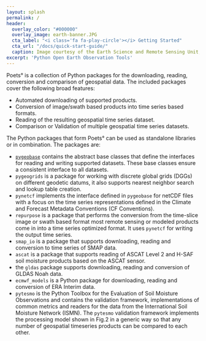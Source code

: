 ```yaml
---
layout: splash
permalink: /
header:
  overlay_color: "#000000"
  overlay_image: earth-banner.JPG
  cta_label: "<i class='fa fa-play-circle'></i> Getting Started"
  cta_url: "/docs/quick-start-guide/"
  caption: Image courtesy of the Earth Science and Remote Sensing Unit, NASA Johnson Space Center
excerpt: 'Python Open Earth Observation Tools'
---
```


Poets° is a collection of Python packages for the downloading, reading,
conversion and comparison of geospatial data. The included packages cover the
following broad features:

- Automated downloading of supported products.
- Conversion of image/swath based products into time series based formats.
- Reading of the resulting geospatial time series dataset.
- Comparison or Validation of multiple geospatial time series datasets.

The Python packages that form Poets° can be used as standalone libraries or in
combination. The packages are:

- [`pygeobase`](https://github.com/tuw-geo/pygeobase) contains the abstract
  base classes that define the interfaces for reading and writing supported
  datasets. These base classes ensure a consistent interface to all datasets.
- `pygeogrids` is a package for working with discrete global grids
  (DGGs) on different geodetic datums, it also supports nearest neighbor
  search and lookup table creation.
- `pynetcf` implements the interface defined in `pygeobase`
  for netCDF files with a focus on the time series representations defined
  in the Climate and Forecast Metadata Conventions (CF Conventions).
- `repurpose` is a package that performs the conversion from the
  time-slice image or swath based format most remote sensing or modeled
  products come in into a time series optimized format. It uses
  `pynetcf` for writing the output time series.
- `smap_io` is a package that supports downloading, reading and
  conversion to time series of SMAP data.
- `ascat` is a package that supports reading of ASCAT Level 2 and
  H-SAF soil moisture products based on the ASCAT sensor.
- the `gldas` package supports downloading, reading and conversion
  of GLDAS Noah data.
- `ecmwf_models` is a Python package for downloading, reading and
  conversion of ERA Interim data.
- `pytesmo` is the Python Toolbox for the Evaluation of Soil Moisture
  Observations and contains the validation framework, implementations of common
  metrics and readers for the data from the International Soil Moisture Network
  (ISMN). The `pytesmo` validation framework implements the processing model
  shown in Fig.2 in a generic way so that any number of geospatial timeseries
  products can be compared to each other.
